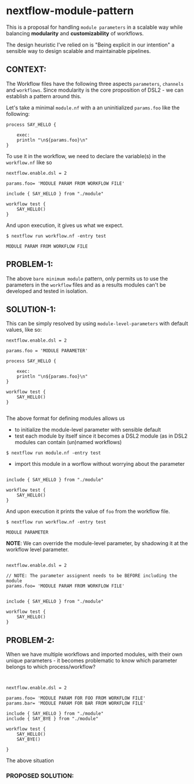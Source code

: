 # nextflow-module-pattern

This is a proposal for handling `module parameters` in a scalable way while balancing **modularity** and **customizability** of workflows. 

The design heuristic I've relied on is "Being explicit in our intention" a sensible way to design scalable and maintainable pipelines.

## CONTEXT: 

The Workflow files have the following three aspects `parameters`, `channels` and `workflows`. Since modularity is the core proposition of DSL2 - we can establish a pattern around this.



Let's take a minimal `module.nf` with a an uninitialized `params.foo` like the following:


```
process SAY_HELLO {

    exec:
    println "\n${params.foo}\n"
}

```

To use it in the workflow, we need to declare the variable(s) in the `workflow.nf` like so 


```nextflow
nextflow.enable.dsl = 2

params.foo= 'MODULE PARAM FROM WORKFLOW FILE'

include { SAY_HELLO } from "./module" 

workflow test {
    SAY_HELLO()
}

```

And upon execution, it gives us what we expect. 

```
$ nextflow run workflow.nf -entry test

MODULE PARAM FROM WORKFLOW FILE
```


## PROBLEM-1: 

The above `bare minimum module` pattern, only permits us to use the parameters in the `workflow` files and as a results  modules can't be developed and tested in isolation.

## SOLUTION-1:

This can be simply resolved by using `module-level-parameters` with default values, like so:

```nextflow
nextflow.enable.dsl = 2

params.foo = 'MODULE PARAMETER'

process SAY_HELLO {

    exec:
    println "\n${params.foo}\n"
}

workflow test {
    SAY_HELLO()
}


```


The above format for defining modules allows us 
- to initialize the module-level parameter with sensible default
- test each module by itself since it becomes a DSL2 module (as in DSL2 modules can contain (un)named workflows)

```nextflow
$ nextflow run module.nf -entry test

```

- import this module in a worflow without worrying about the parameter

```nextflow

include { SAY_HELLO } from "./module"

workflow test {
    SAY_HELLO()
}
```



And upon execution it prints the value of `foo` from the workflow file.


```
$ nextflow run workflow.nf -entry test

MODULE PARAMETER
```



**NOTE**: We can override the module-level parameter, by shadowing it at the workflow level parameter.

```nextflow

nextflow.enable.dsl = 2

// NOTE: The parameter assignent needs to be BEFORE including the module 
params.foo= 'MODULE PARAM FROM WORKFLOW FILE'


include { SAY_HELLO } from "./module"

workflow test {
    SAY_HELLO()
}

```


## PROBLEM-2: 


When we have multiple workflows and imported modules, with their own unique parameters - it becomes problematic to know which parameter belongs to which process/workflow?



```nextflow


nextflow.enable.dsl = 2

params.foo= 'MODULE PARAM FOR FOO FROM WORKFLOW FILE'
params.bar= 'MODULE PARAM FOR BAR FROM WORKFLOW FILE'

include { SAY_HELLO } from "./module"
include { SAY_BYE } from "./module"

workflow test {
    SAY_HELLO()
    SAY_BYE()

}

```


The above situation 

### PROPOSED SOLUTION:


